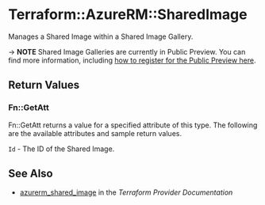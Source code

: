 # Terraform::AzureRM::SharedImage

Manages a Shared Image within a Shared Image Gallery.

-> **NOTE** Shared Image Galleries are currently in Public Preview. You can find more information, including [how to register for the Public Preview here](https://azure.microsoft.com/en-gb/blog/announcing-the-public-preview-of-shared-image-gallery/).

## Return Values

### Fn::GetAtt

Fn::GetAtt returns a value for a specified attribute of this type. The following are the available attributes and sample return values.

`Id` - The ID of the Shared Image.

## See Also

* [azurerm_shared_image](https://www.terraform.io/docs/providers/azurerm/r/shared_image.html) in the _Terraform Provider Documentation_